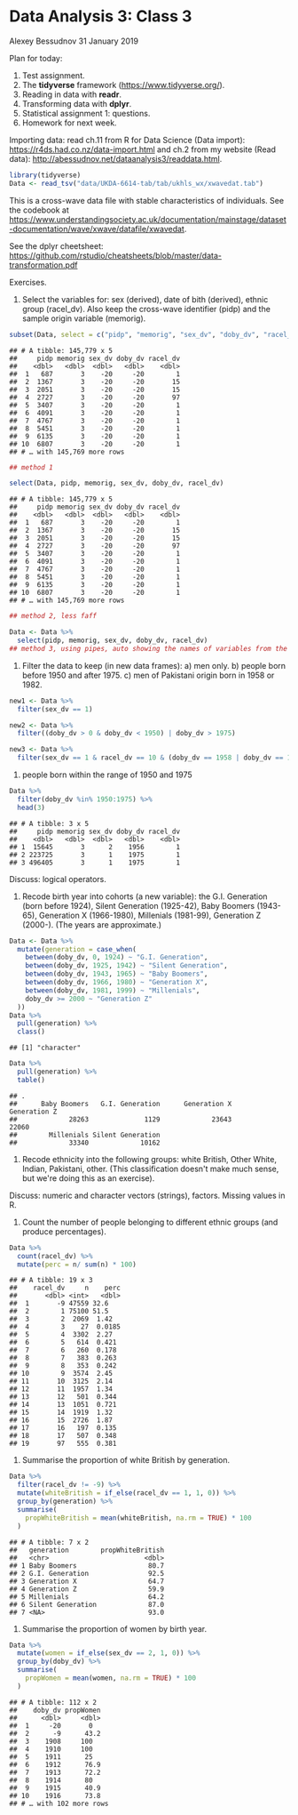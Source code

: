 Data Analysis 3: Class 3
================
Alexey Bessudnov
31 January 2019

Plan for today:

1.  Test assignment.
2.  The **tidyverse** framework (<https://www.tidyverse.org/>).
3.  Reading in data with **readr**.
4.  Transforming data with **dplyr**.
5.  Statistical assignment 1: questions.
6.  Homework for next week.

Importing data: read ch.11 from R for Data Science (Data import): <https://r4ds.had.co.nz/data-import.html> and ch.2 from my website (Read data): <http://abessudnov.net/dataanalysis3/readdata.html>.

``` r
library(tidyverse)
Data <- read_tsv("data/UKDA-6614-tab/tab/ukhls_wx/xwavedat.tab")
```

This is a cross-wave data file with stable characteristics of individuals. See the codebook at <https://www.understandingsociety.ac.uk/documentation/mainstage/dataset-documentation/wave/xwave/datafile/xwavedat>.

See the dplyr cheetsheet: <https://github.com/rstudio/cheatsheets/blob/master/data-transformation.pdf>

Exercises.

1.  Select the variables for: sex (derived), date of bith (derived), ethnic group (racel\_dv). Also keep the cross-wave identifier (pidp) and the sample origin variable (memorig).

``` r
subset(Data, select = c("pidp", "memorig", "sex_dv", "doby_dv", "racel_dv"))
```

    ## # A tibble: 145,779 x 5
    ##     pidp memorig sex_dv doby_dv racel_dv
    ##    <dbl>   <dbl>  <dbl>   <dbl>    <dbl>
    ##  1   687       3    -20     -20        1
    ##  2  1367       3    -20     -20       15
    ##  3  2051       3    -20     -20       15
    ##  4  2727       3    -20     -20       97
    ##  5  3407       3    -20     -20        1
    ##  6  4091       3    -20     -20        1
    ##  7  4767       3    -20     -20        1
    ##  8  5451       3    -20     -20        1
    ##  9  6135       3    -20     -20        1
    ## 10  6807       3    -20     -20        1
    ## # … with 145,769 more rows

``` r
## method 1
```

``` r
select(Data, pidp, memorig, sex_dv, doby_dv, racel_dv)
```

    ## # A tibble: 145,779 x 5
    ##     pidp memorig sex_dv doby_dv racel_dv
    ##    <dbl>   <dbl>  <dbl>   <dbl>    <dbl>
    ##  1   687       3    -20     -20        1
    ##  2  1367       3    -20     -20       15
    ##  3  2051       3    -20     -20       15
    ##  4  2727       3    -20     -20       97
    ##  5  3407       3    -20     -20        1
    ##  6  4091       3    -20     -20        1
    ##  7  4767       3    -20     -20        1
    ##  8  5451       3    -20     -20        1
    ##  9  6135       3    -20     -20        1
    ## 10  6807       3    -20     -20        1
    ## # … with 145,769 more rows

``` r
## method 2, less faff
```

``` r
Data <- Data %>%
  select(pidp, memorig, sex_dv, doby_dv, racel_dv)
## method 3, using pipes, auto showing the names of variables from the dataset, thus less likely to make typos.
```

1.  Filter the data to keep (in new data frames): a) men only. b) people born before 1950 and after 1975. c) men of Pakistani origin born in 1958 or 1982.

``` r
new1 <- Data %>%
  filter(sex_dv == 1)

new2 <- Data %>%
  filter((doby_dv > 0 & doby_dv < 1950) | doby_dv > 1975) 

new3 <- Data %>%
  filter(sex_dv == 1 & racel_dv == 10 & (doby_dv == 1958 | doby_dv == 1982))
```

1.  people born within the range of 1950 and 1975

``` r
Data %>%
  filter(doby_dv %in% 1950:1975) %>%
  head(3)
```

    ## # A tibble: 3 x 5
    ##     pidp memorig sex_dv doby_dv racel_dv
    ##    <dbl>   <dbl>  <dbl>   <dbl>    <dbl>
    ## 1  15645       3      2    1956        1
    ## 2 223725       3      1    1975        1
    ## 3 496405       3      1    1975        1

Discuss: logical operators.

1.  Recode birth year into cohorts (a new variable): the G.I. Generation (born before 1924), Silent Generation (1925-42), Baby Boomers (1943-65), Generation X (1966-1980), Millenials (1981-99), Generation Z (2000-). (The years are approximate.)

``` r
Data <- Data %>%
  mutate(generation = case_when(
    between(doby_dv, 0, 1924) ~ "G.I. Generation",
    between(doby_dv, 1925, 1942) ~ "Silent Generation",
    between(doby_dv, 1943, 1965) ~ "Baby Boomers",
    between(doby_dv, 1966, 1980) ~ "Generation X",
    between(doby_dv, 1981, 1999) ~ "Millenials",
    doby_dv >= 2000 ~ "Generation Z"
  ))
Data %>% 
  pull(generation) %>% 
  class()
```

    ## [1] "character"

``` r
Data %>% 
  pull(generation) %>% 
  table()
```

    ## .
    ##      Baby Boomers   G.I. Generation      Generation X      Generation Z 
    ##             28263              1129             23643             22060 
    ##        Millenials Silent Generation 
    ##             33340             10162

1.  Recode ethnicity into the following groups: white British, Other White, Indian, Pakistani, other. (This classification doesn't make much sense, but we're doing this as an exercise).

Discuss: numeric and character vectors (strings), factors. Missing values in R.

1.  Count the number of people belonging to different ethnic groups (and produce percentages).

``` r
Data %>%
  count(racel_dv) %>%
  mutate(perc = n/ sum(n) * 100)
```

    ## # A tibble: 19 x 3
    ##    racel_dv     n    perc
    ##       <dbl> <int>   <dbl>
    ##  1       -9 47559 32.6   
    ##  2        1 75100 51.5   
    ##  3        2  2069  1.42  
    ##  4        3    27  0.0185
    ##  5        4  3302  2.27  
    ##  6        5   614  0.421 
    ##  7        6   260  0.178 
    ##  8        7   383  0.263 
    ##  9        8   353  0.242 
    ## 10        9  3574  2.45  
    ## 11       10  3125  2.14  
    ## 12       11  1957  1.34  
    ## 13       12   501  0.344 
    ## 14       13  1051  0.721 
    ## 15       14  1919  1.32  
    ## 16       15  2726  1.87  
    ## 17       16   197  0.135 
    ## 18       17   507  0.348 
    ## 19       97   555  0.381

1.  Summarise the proportion of white British by generation.

``` r
Data %>%
  filter(racel_dv != -9) %>%
  mutate(whiteBritish = if_else(racel_dv == 1, 1, 0)) %>%
  group_by(generation) %>%
  summarise(
    propWhiteBritish = mean(whiteBritish, na.rm = TRUE) * 100
  )
```

    ## # A tibble: 7 x 2
    ##   generation        propWhiteBritish
    ##   <chr>                        <dbl>
    ## 1 Baby Boomers                  80.7
    ## 2 G.I. Generation               92.5
    ## 3 Generation X                  64.7
    ## 4 Generation Z                  59.9
    ## 5 Millenials                    64.2
    ## 6 Silent Generation             87.0
    ## 7 <NA>                          93.0

1.  Summarise the proportion of women by birth year.

``` r
Data %>%
  mutate(women = if_else(sex_dv == 2, 1, 0)) %>% 
  group_by(doby_dv) %>% 
  summarise(
    propWomen = mean(women, na.rm = TRUE) * 100
  )
```

    ## # A tibble: 112 x 2
    ##    doby_dv propWomen
    ##      <dbl>     <dbl>
    ##  1     -20       0  
    ##  2      -9      43.2
    ##  3    1908     100  
    ##  4    1910     100  
    ##  5    1911      25  
    ##  6    1912      76.9
    ##  7    1913      72.2
    ##  8    1914      80  
    ##  9    1915      40.9
    ## 10    1916      73.8
    ## # … with 102 more rows
